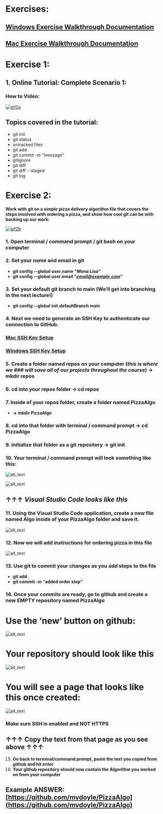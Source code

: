 # **Exercises:**

## **[Windows Exercise Walkthrough Documentation](https://docs.google.com/document/d/1KtSjsFNv_XmiY9rvSN93BzmCUmlIlwgcfTVeRMLOyHw/edit?usp=sharing)**

## **[Mac Exercise Walkthrough Documentation](https://docs.google.com/document/d/1aoUouylRs9ZeRDrRq96pdtpAZNKFfWRSUzbkFrBxhIg/edit?usp=sharing)**

# Exercise 1:

## 1. **Online Tutorial: Complete Scenario 1:**

### **How to Video: [](https://vimeo.com/449361446/b36121e1a2)** 
[![gif2a](gif2a.gif)](https://vimeo.com/449361446/b36121e1a2)

## **Topics covered in the tutorial:**
- git init
- git status
- untracked files
- git add
- git commit -m “message”
- gitignore
- git diff
- git diff --staged
- git log

# Exercise 2:

**Work with git on a simple pizza delivery algorithm file that covers the steps involved with ordering a pizza, and show how cool git can be with backing up our work:**

[![gif2b](gif2b.gif)](https://vimeo.com/501605388/9f41d9d902)
### 1. **Open terminal / command prompt / git bash on your computer**
### 2. **Set your name and email in git**
- **git config --global user.name "_Mona Lisa_"**
- **git config --global user.email "_[email@example.com](mailto:email@example.com)_"**
### 3. **Set your default git branch to main (We’ll get into branching in the next lecture!)**
- **git config --global init.defaultBranch main**
### 4. **Next we need to generate an SSH Key to authenticate our connection to GitHub.**

### [Mac SSH Key Setup](Mac-SSH-Key-Config.md)
### [Windows SSH Key Setup](Windows-SSH-Key-Config.md)


### 5. **Create a folder named repos on your computer (_this is where we ### will save all of our projects throughout the course_) → mkdir repos**
### 6. **cd into your repos folder → cd repos**
### 7. **Inside of your repos folder, create a folder named PizzaAlgo**
- **→ mkdir PizzaAlgo**
### 8. **cd into that folder with terminal / command prompt → cd PizzaAlgo**
### 9. **Initialize that folder as a git repository → git init**
### 10. **Your terminal / command prompt will look something like this:**

![alt_text](pic4.png "image_tooltip")

![alt_text](pic5.png "image_tooltip")

## **&#8593;&#8593;&#8593; _Visual Studio Code looks like this_** 

### 11. **Using the Visual Studio Code application, create a new file named Algo inside of your PizzaAlgo folder and save it.**

![alt_text](pic6.png "image_tooltip")

### 12. **Now we will add instructions for ordering pizza in this file**

![alt_text](pic7.png "image_tooltip")

### 13. **Use git to commit your changes as you add steps to the file**
   - **git add .**
   - **git commit -m “added order step”**
### 14. **Once your commits are ready, go to github and create a new EMPTY repository named PizzaAlgo**

# **Use the ‘new’ button on github:**

![alt_text](pic8.png "image_tooltip")

# **Your repository should look like this**

![alt_text](pic9.png "image_tooltip")

# **You will see a page that looks like this once created:**

![alt_text](pic10.png "image_tooltip")

### **Make sure SSH is enabled and NOT HTTPS**

## **&#8593;&#8593;&#8593; Copy the text from that page as you see above &#8593;&#8593;&#8593;**

15. **Go back to terminal/command prompt, paste the text you copied from github and hit enter**
16. **Your github repository should now contain the Algorithm you worked on from your computer**

## **Example ANSWER: [https://github.com/mvdoyle/PizzaAlgo](https://github.com/mvdoyle/PizzaAlgo)**